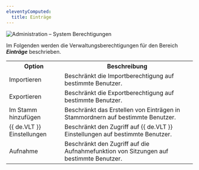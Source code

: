 ```yaml
---
eleventyComputed:
  title: Einträge
---
```

![Administration – System Berechtigungen](https://webdevolutions.azureedge.net/docs/de/server/ServerOp0060.png)

Im Folgenden werden die Verwaltungsberechtigungen für den Bereich ***Einträge*** beschrieben.
<table>
	<tr>
		<th>
Option
		</th>
		<th>
Beschreibung
		</th>
	</tr>
	<tr>
		<td>
Importieren
		</td>
		<td>
Beschränkt die Importberechtigung auf bestimmte Benutzer.
		</td>
	</tr>
	<tr>
		<td>
Exportieren
		</td>
		<td>
Beschränkt die Exportberechtigung auf bestimmte Benutzer.
		</td>
	</tr>
	<tr>
		<td>
Im Stamm hinzufügen
		</td>
		<td>
Beschränkt das Erstellen von Einträgen in Stammordnern auf bestimmte Benutzer.
		</td>
	</tr>
	<tr>
		<td>
{{ de.VLT }} Einstellungen
		</td>
		<td>
Beschränkt den Zugriff auf {{ de.VLT }} Einstellungen auf bestimmte Benutzer.
		</td>
	</tr>
	<tr>
		<td>
Aufnahme
		</td>
		<td>
Beschränkt den Zugriff auf die Aufnahmefunktion von Sitzungen auf bestimmte Benutzer.
		</td>
	</tr>
</table>
